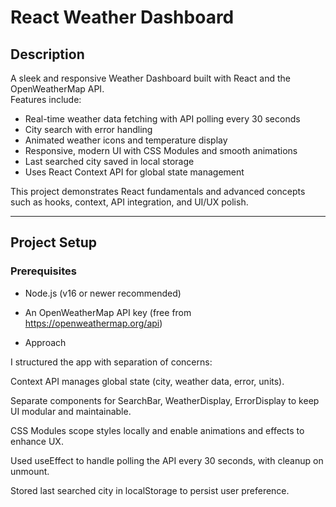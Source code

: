 # React Weather Dashboard

## Description

A sleek and responsive Weather Dashboard built with React and the OpenWeatherMap API.  
Features include:  
- Real-time weather data fetching with API polling every 30 seconds  
- City search with error handling  
- Animated weather icons and temperature display  
- Responsive, modern UI with CSS Modules and smooth animations  
- Last searched city saved in local storage  
- Uses React Context API for global state management  

This project demonstrates React fundamentals and advanced concepts such as hooks, context, API integration, and UI/UX polish.

---

## Project Setup

### Prerequisites

- Node.js (v16 or newer recommended)  
- An OpenWeatherMap API key (free from https://openweathermap.org/api)

- Approach

I structured the app with separation of concerns:

Context API manages global state (city, weather data, error, units).

Separate components for SearchBar, WeatherDisplay, ErrorDisplay to keep UI modular and maintainable.

CSS Modules scope styles locally and enable animations and effects to enhance UX.

Used useEffect to handle polling the API every 30 seconds, with cleanup on unmount.

Stored last searched city in localStorage to persist user preference.
